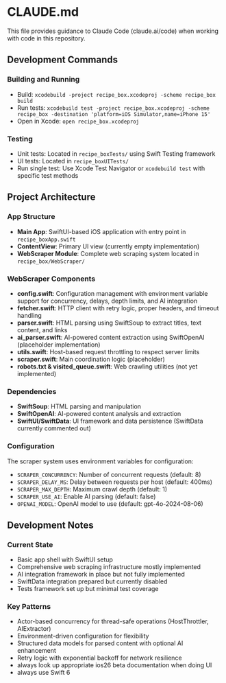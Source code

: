 # CLAUDE.md

This file provides guidance to Claude Code (claude.ai/code) when working with code in this repository.

## Development Commands

### Building and Running
- Build: `xcodebuild -project recipe_box.xcodeproj -scheme recipe_box build`
- Run tests: `xcodebuild test -project recipe_box.xcodeproj -scheme recipe_box -destination 'platform=iOS Simulator,name=iPhone 15'`
- Open in Xcode: `open recipe_box.xcodeproj`

### Testing
- Unit tests: Located in `recipe_boxTests/` using Swift Testing framework
- UI tests: Located in `recipe_boxUITests/`
- Run single test: Use Xcode Test Navigator or `xcodebuild test` with specific test methods

## Project Architecture

### App Structure
- **Main App**: SwiftUI-based iOS application with entry point in `recipe_boxApp.swift`
- **ContentView**: Primary UI view (currently empty implementation)
- **WebScraper Module**: Complete web scraping system located in `recipe_box/WebScraper/`

### WebScraper Components
- **config.swift**: Configuration management with environment variable support for concurrency, delays, depth limits, and AI integration
- **fetcher.swift**: HTTP client with retry logic, proper headers, and timeout handling
- **parser.swift**: HTML parsing using SwiftSoup to extract titles, text content, and links
- **ai_parser.swift**: AI-powered content extraction using SwiftOpenAI (placeholder implementation)
- **utils.swift**: Host-based request throttling to respect server limits
- **scraper.swift**: Main coordination logic (placeholder)
- **robots.txt & visited_queue.swift**: Web crawling utilities (not yet implemented)

### Dependencies
- **SwiftSoup**: HTML parsing and manipulation
- **SwiftOpenAI**: AI-powered content analysis and extraction
- **SwiftUI/SwiftData**: UI framework and data persistence (SwiftData currently commented out)

### Configuration
The scraper system uses environment variables for configuration:
- `SCRAPER_CONCURRENCY`: Number of concurrent requests (default: 8)
- `SCRAPER_DELAY_MS`: Delay between requests per host (default: 400ms)
- `SCRAPER_MAX_DEPTH`: Maximum crawl depth (default: 1)
- `SCRAPER_USE_AI`: Enable AI parsing (default: false)
- `OPENAI_MODEL`: OpenAI model to use (default: gpt-4o-2024-08-06)

## Development Notes

### Current State
- Basic app shell with SwiftUI setup
- Comprehensive web scraping infrastructure mostly implemented
- AI integration framework in place but not fully implemented
- SwiftData integration prepared but currently disabled
- Tests framework set up but minimal test coverage

### Key Patterns
- Actor-based concurrency for thread-safe operations (HostThrottler, AIExtractor)
- Environment-driven configuration for flexibility
- Structured data models for parsed content with optional AI enhancement
- Retry logic with exponential backoff for network resilience
- always look up appropriate ios26 beta documentation when doing UI
- always use Swift 6